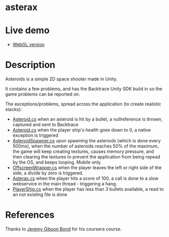 # asterax

# Live demo

- [WebGL version](https://vlussenburg.github.io/asterax)

# Description

Asteroids is a simple 2D space shooter made in Unity.

It contains a few problems, and has the Backtrace Unity SDK build in so the game problems can be reported on.

The exceptions/problems, spread across the application (to create realistic stacks):
- [Asteroid.cs](Assets/__Scripts/Asteroid.cs) when an asteroid is hit by a bullet, a nullreference is thrown, captured and sent to Backtrace
- [Asteroid.cs](Assets/__Scripts/Asteroid.cs) when the player ship's health goes down to 0, a native exception is triggered
- [AsteroidSpawner.cs](Assets/__Scripts/AsteroidSpawner.cs) upon spawning the asteriods (which is done every 500ms), when the number of asteroids reaches 50% of the maximum, the game will keep creating textures, causes memory pressure, and then clearing the textures to prevent the application from being repead by the OS, and keeps looping. Mobile only.
- [OffscreenWrapper.cs](Assets/__Scripts/OffscreenWrapper.cs) when the player leaves the left or right side of the side, a divide by zero is triggered.
- [Asterax.cs](Assets/__Scripts/Asterax.cs) when the player hits a score of 100, a call is done to a slow webservice in the main thread - triggering a hang.
- [PlayerShip.cs](Assets/__Scripts/PlayerShip.cs) when the player has less than 3 bullets available, a read to an not existing file is done

# References

Thanks to [Jeremy Gibson Bond](https://www.coursera.org/lecture/core-interaction-programming/challenge-1-scripting-needs-Vahew) for his coursera course.

